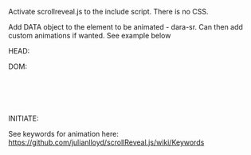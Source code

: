 Activate scrollreveal.js to the include script. There is no CSS.

Add DATA object to the element to be animated - dara-sr. Can then add custom animations if wanted. See example below

HEAD:

<style> [data-sr] { visibility: hidden; } </style>

DOM:

<div class="band-grey" data-sr="wait 0.5s then move 100px over 1s">
	<div class="row">
		<div class="large-12 text-center columns">
			<h3 class="type-1">Title</h3>
			<h3 class="type-2">Subtitle</h3>
		</div>
	</div>
</div>

INITIATE:

<script type="text/javascript">
	(function($) {
		'use strict';
		window.sr= new scrollReveal({
		  mobile: false,
		});
	})();
</script>

See keywords for animation here:
https://github.com/julianlloyd/scrollReveal.js/wiki/Keywords